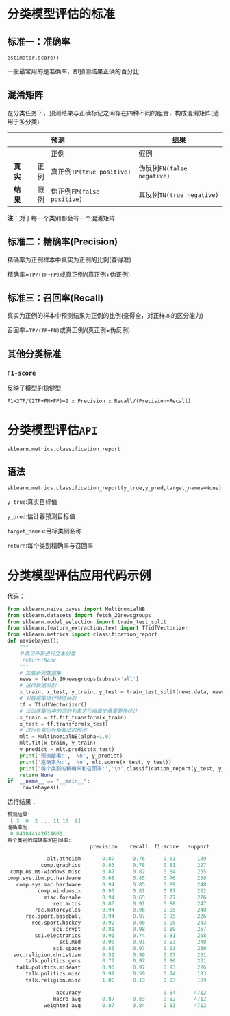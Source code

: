 # 分类模型评估的标准

## 标准一：准确率

`estimator.score()`

一般最常用的是准确率，即预测结果正确的百分比

## 混淆矩阵

在分类任务下，预测结果与正确标记之间存在四种不同的组合，构成混淆矩阵(适用于多分类)

|          |      | 预测                       | 结果                       |
| :------: | ---: | :------------------------- | -------------------------- |
|          |      | 正例                       | 假例                       |
| **真实** | 正例 | 真正例`TP(true positive)`  | 伪反例`FN(false negative)` |
| **结果** | 假例 | 伪正例`FP(false positive)` | 真反例`TN(true negative)`  |

**注**：对于每一个类别都会有一个混淆矩阵

## 标准二：精确率(Precision)

精确率为正例样本中真实为正例的比例(查得准)

精确率=`TP/(TP+FP)`或真正例/(真正例+伪正例)

## 标准三：召回率(Recall)

真实为正例的样本中预测结果为正例的比例(查得全，对正样本的区分能力)

召回率=`TP/(TP+FN)`或真正例/(真正例+伪反例)

## 其他分类标准

### `F1-score`

反映了模型的稳健型

`F1=2TP/(2TP+FN+FP)=2 x Precision x Recall/(Precision+Recall)`

# 分类模型评估`API`

`sklearn.metrics.classification_report`

## 语法

`sklearn.metrics.classification_report(y_true,y_pred,target_names=None)`

`y_true`:真实目标值

`y_pred`:估计器预测目标值

`target_names`:目标类别名称

`return`:每个类别精确率与召回率

# 分类模型评估应用代码示例

代码：

```python
from sklearn.naive_bayes import MultinomialNB
from sklearn.datasets import fetch_20newsgroups
from sklearn.model_selection import train_test_split
from sklearn.feature_extraction.text import TfidfVectorizer
from sklearn.metrics import classification_report
def naviebayes():
    """
    朴素贝叶斯进行文本分类
    :return:None
    """
    # 加载新闻数据集
    news = fetch_20newsgroups(subset='all')
    # 进行数据分割
    x_train, x_test, y_train, y_test = train_test_split(news.data, news.target, test_size=0.25)
    # 对数据集进行特征抽取
    tf = TfidfVectorizer()
    # 以训练集当中的词的列表进行每篇文章重要性统计
    x_train = tf.fit_transform(x_train)
    x_test = tf.transform(x_test)
    # 进行朴素贝叶斯算法的预测
    mlt = MultinomialNB(alpha=1.0)
    mlt.fit(x_train, y_train)
    y_predict = mlt.predict(x_test)
    print('预测结果:', '\n', y_predict)
    print('准确率为:', '\n', mlt.score(x_test, y_test))
    print('每个类别的精确率和召回率:','\n',classification_report(y_test, y_predict, target_names=news.target_names))
    return None
if  __name__ == "__main__":
     naviebayes()
```

运行结果：

```python
预测结果: 
 [ 3  0  2 ... 11 16  9]
准确率为: 
 0.841044142614601
每个类别的精确率和召回率: 
                           precision    recall  f1-score   support

             alt.atheism       0.87      0.76      0.81       189
           comp.graphics       0.83      0.78      0.81       227
 comp.os.ms-windows.misc       0.87      0.82      0.84       255
comp.sys.ibm.pc.hardware       0.68      0.85      0.76       238
   comp.sys.mac.hardware       0.94      0.85      0.89       248
          comp.windows.x       0.95      0.81      0.87       262
            misc.forsale       0.94      0.65      0.77       276
               rec.autos       0.85      0.91      0.88       247
         rec.motorcycles       0.94      0.96      0.95       248
      rec.sport.baseball       0.94      0.97      0.95       226
        rec.sport.hockey       0.92      0.98      0.95       243
               sci.crypt       0.81      0.98      0.89       267
         sci.electronics       0.91      0.74      0.81       268
                 sci.med       0.96      0.91      0.93       248
               sci.space       0.86      0.97      0.91       230
  soc.religion.christian       0.51      0.99      0.67       231
      talk.politics.guns       0.77      0.97      0.86       231
   talk.politics.mideast       0.90      0.97      0.93       226
      talk.politics.misc       0.99      0.59      0.74       183
      talk.religion.misc       1.00      0.13      0.23       169

                accuracy                           0.84      4712
               macro avg       0.87      0.83      0.82      4712
            weighted avg       0.87      0.84      0.83      4712

```

